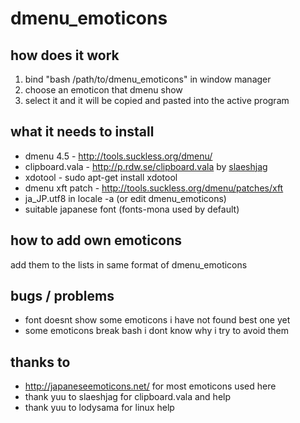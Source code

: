 # dmenu_emoticons

## how does it work
1. bind "bash /path/to/dmenu_emoticons" in window manager
2. choose an emoticon that dmenu show
3. select it and it will be copied and pasted into the active program

## what it needs to install
- dmenu 4.5 - http://tools.suckless.org/dmenu/
- clipboard.vala - http://p.rdw.se/clipboard.vala by
  [slaeshjag](http://github.com/slaeshjag/)
- xdotool - sudo apt-get install xdotool
- dmenu xft patch - http://tools.suckless.org/dmenu/patches/xft
- ja_JP.utf8 in locale -a (or edit dmenu_emoticons)
- suitable japanese font (fonts-mona used by default)

## how to add own emoticons
add them to the lists in same format of dmenu_emoticons

## bugs / problems
- font doesnt show some emoticons i have not found best one yet
- some emoticons break bash i dont know why i try to avoid them

## thanks to
- http://japaneseemoticons.net/ for most emoticons used here
- thank yuu to slaeshjag for clipboard.vala and help
- thank yuu to lodysama for linux help
